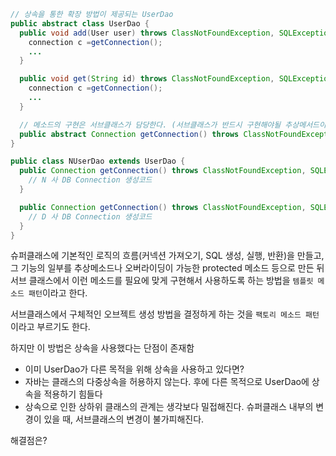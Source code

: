 ```java
// 상속을 통한 확장 방법이 제공되는 UserDao
public abstract class UserDao {
  public void add(User user) throws ClassNotFoundException, SQLException {
    connection c =getConnection();
    ...
  }

  public void get(String id) throws ClassNotFoundException, SQLException {
    connection c =getConnection();
    ...
  }

  // 메소드의 구현은 서브클래스가 담당한다. (서브클래스가 반드시 구현해야될 추상메서드이다.)
  public abstract Connection getConnection() throws ClassNotFoundException, SQLException;
}

public class NUserDao extends UserDao {
  public Connection getConnection() throws ClassNotFoundException, SQLException {
    // N 사 DB Connection 생성코드
  }

  public Connection getConnection() throws ClassNotFoundException, SQLException {
    // D 사 DB Connection 생성코드
  }
}
```

슈퍼클래스에 기본적인 로직의 흐름(커넥션 가져오기, SQL 생성, 실행, 반환)을 만들고, 그 기능의 일부를 추상메소드나 오버라이딩이 가능한 protected 메소드 등으로 만든 뒤 서브 클래스에서 이런 메소드를 필요에 맞게 구현해서 사용하도록 하는 방법을 `템플릿 메소드 패턴`이라고 한다.

서브클래스에서 구체적인 오브젝트 생성 방법을 결정하게 하는 것을 `팩토리 메소드 패턴`이라고 부르기도 한다.

하지만 이 방법은 상속을 사용했다는 단점이 존재함

- 이미 UserDao가 다른 목적을 위해 상속을 사용하고 있다면?
- 자바는 클래스의 다중상속을 허용하지 않는다. 후에 다른 목적으로 UserDao에 상속을 적용하기 힘들다
- 상속으로 인한 상하위 클래스의 관계는 생각보다 밀접해진다. 슈퍼클래스 내부의 변경이 있을 때, 서브클래스의 변경이 불가피해진다.

해결점은?

